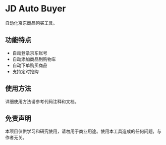 # JD Auto Buyer

自动化京东商品购买工具。

## 功能特点

- 自动登录京东账号
- 自动添加商品到购物车
- 自动下单购买商品
- 支持定时抢购

## 使用方法

详细使用方法请参考代码注释和文档。

## 免责声明

本项目仅供学习和研究使用，请勿用于商业用途。使用本工具造成的任何问题，与作者无关。
